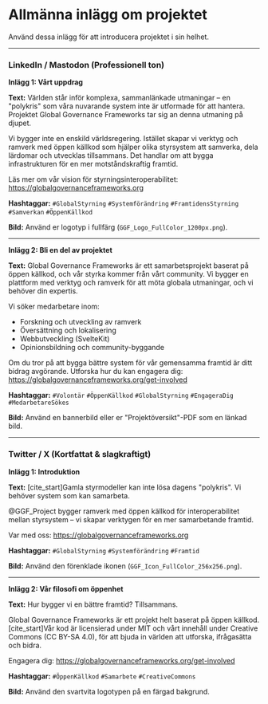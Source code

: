 # Allmänna inlägg om projektet

Använd dessa inlägg för att introducera projektet i sin helhet.

---

### **LinkedIn / Mastodon (Professionell ton)**

**Inlägg 1: Vårt uppdrag**

**Text:**
Världen står inför komplexa, sammanlänkade utmaningar – en "polykris" som våra nuvarande system inte är utformade för att hantera. Projektet Global Governance Frameworks tar sig an denna utmaning på djupet.

Vi bygger inte en enskild världsregering. Istället skapar vi verktyg och ramverk med öppen källkod som hjälper olika styrsystem att samverka, dela lärdomar och utvecklas tillsammans. Det handlar om att bygga infrastrukturen för en mer motståndskraftig framtid.

Läs mer om vår vision för styrningsinteroperabilitet: https://globalgovernanceframeworks.org

**Hashtaggar:** `#GlobalStyrning` `#Systemförändring` `#FramtidensStyrning` `#Samverkan` `#ÖppenKällkod`

**Bild:** Använd er logotyp i fullfärg (`GGF_Logo_FullColor_1200px.png`).

---

**Inlägg 2: Bli en del av projektet**

**Text:**
Global Governance Frameworks är ett samarbetsprojekt baserat på öppen källkod, och vår styrka kommer från vårt community. Vi bygger en plattform med verktyg och ramverk för att möta globala utmaningar, och vi behöver din expertis.

Vi söker medarbetare inom:
-   Forskning och utveckling av ramverk
-   Översättning och lokalisering
-   Webbutveckling (SvelteKit)
-   Opinionsbildning och community-byggande

Om du tror på att bygga bättre system för vår gemensamma framtid är ditt bidrag avgörande. Utforska hur du kan engagera dig: https://globalgovernanceframeworks.org/get-involved

**Hashtaggar:** `#Volontär` `#ÖppenKällkod` `#GlobalStyrning` `#EngageraDig` `#MedarbetareSökes`

**Bild:** Använd en bannerbild eller er "Projektöversikt"-PDF som en länkad bild.

---

### **Twitter / X (Kortfattat & slagkraftigt)**

**Inlägg 1: Introduktion**

**Text:**
[cite_start]Gamla styrmodeller kan inte lösa dagens "polykris". Vi behöver system som kan samarbeta.

@GGF_Project bygger ramverk med öppen källkod för interoperabilitet mellan styrsystem – vi skapar verktygen för en mer samarbetande framtid.

Var med oss: https://globalgovernanceframeworks.org

**Hashtaggar:** `#GlobalStyrning` `#Systemförändring` `#Framtid`

**Bild:** Använd den förenklade ikonen (`GGF_Icon_FullColor_256x256.png`).

---

**Inlägg 2: Vår filosofi om öppenhet**

**Text:**
Hur bygger vi en bättre framtid? Tillsammans.

Global Governance Frameworks är ett projekt helt baserat på öppen källkod. [cite_start]Vår kod är licensierad under MIT och vårt innehåll under Creative Commons (CC BY-SA 4.0), för att bjuda in världen att utforska, ifrågasätta och bidra.

Engagera dig: https://globalgovernanceframeworks.org/get-involved

**Hashtaggar:** `#ÖppenKällkod` `#Samarbete` `#CreativeCommons`

**Bild:** Använd den svartvita logotypen på en färgad bakgrund.
